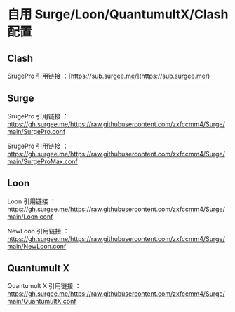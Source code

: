 # 自用 Surge/Loon/QuantumultX/Clash 配置

## Clash

SrugePro 引用链接 ：[https://sub.surgee.me/](https://sub.surgee.me/)

## Surge

SrugePro 引用链接 ：https://gh.surgee.me/https://raw.githubusercontent.com/zxfccmm4/Surge/main/SurgePro.conf

SrugePro 引用链接 ：https://gh.surgee.me/https://raw.githubusercontent.com/zxfccmm4/Surge/main/SurgeProMax.conf

## Loon

Loon 引用链接 ：https://gh.surgee.me/https://raw.githubusercontent.com/zxfccmm4/Surge/main/Loon.conf

NewLoon 引用链接 ：https://gh.surgee.me/https://raw.githubusercontent.com/zxfccmm4/Surge/main/NewLoon.conf

## Quantumult X

Quantumult X 引用链接 ：https://gh.surgee.me/https://raw.githubusercontent.com/zxfccmm4/Surge/main/QuantumultX.conf


